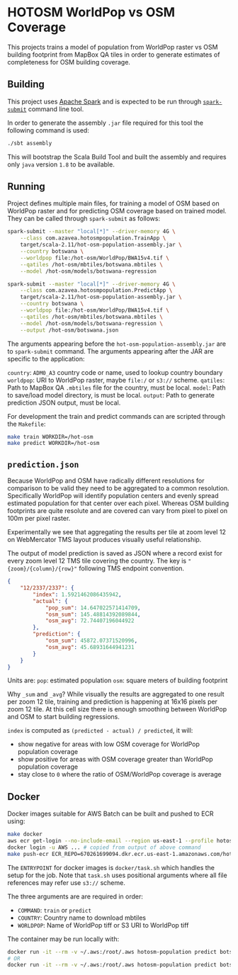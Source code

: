 # HOTOSM WorldPop vs OSM Coverage

This projects trains a model of population from WorldPop raster vs OSM building footprint from MapBox QA tiles in order to generate estimates of completeness for OSM building coverage.

## Building

This project uses [Apache Spark](https://spark.apache.org/) and is expected to be run through [`spark-submit`](https://spark.apache.org/docs/latest/submitting-applications.html) command line tool.

In order to generate the assembly `.jar` file required for this tool the following command is used:

```sh
./sbt assembly
```

This will bootstrap the Scala Build Tool and built the assembly and requires only `java` version `1.8` to be available.

## Running

Project defines multiple main files, for training a model of OSM based on WorldPop raster and for predicting OSM coverage based on trained model. They can be called through `spark-submit` as follows:

```sh
spark-submit --master "local[*]" --driver-memory 4G \
    --class com.azavea.hotosmpopulation.TrainApp \
    target/scala-2.11/hot-osm-population-assembly.jar \
    --country botswana \
    --worldpop file:/hot-osm/WorldPop/BWA15v4.tif \
    --qatiles /hot-osm/mbtiles/botswana.mbtiles \
    --model /hot-osm/models/botswana-regression

spark-submit --master "local[*]" --driver-memory 4G \
    --class com.azavea.hotosmpopulation.PredictApp \
    target/scala-2.11/hot-osm-population-assembly.jar \
    --country botswana \
    --worldpop file:/hot-osm/WorldPop/BWA15v4.tif \
    --qatiles /hot-osm/mbtiles/botswana.mbtiles \
    --model /hot-osm/models/botswana-regression \
    --output /hot-osm/botswana.json
```

The arguments appearing before the `hot-osm-population-assembly.jar` are to `spark-submit` command.
The arguments appearing after the JAR are specific to the application:

`country`: `ADM0_A3` country code or name, used to lookup country boundary
`worldpop`: URI to WorldPop raster, maybe `file:/` or `s3://` scheme.
`qatiles`: Path to MapBox QA `.mbtiles` file for the country, must be local.
`model`: Path to save/load model directory, is  must be local.
`output`: Path to generate prediction JSON output, must be local.


For development the train and predict commands can are scripted through the `Makefile`:

```sh
make train WORKDIR=/hot-osm
make predict WORKDIR=/hot-osm
```

## `prediction.json`
Because WorldPop and OSM have radically different resolutions for comparison to be valid they need to be aggregated to a common resolution. Specifically WorldPop will identify population centers and evenly spread estimated population for that center over each pixel.  Whereas OSM building footprints are quite resolute and are covered can vary from pixel to pixel on 100m per pixel raster.

Experimentally we see that aggregating the results per tile at zoom level 12 on WebMercator TMS layout produces visually useful relationship.

The output of model prediction is saved as JSON where a record exist for every zoom level 12 TMS tile covering the country.
The key is `"{zoom}/{column}/{row}"` following TMS endpoint convention.

```json
{
    "12/2337/2337": {
        "index": 1.5921462086435942,
        "actual": {
            "pop_sum": 14.647022571414709,
            "osm_sum": 145.48814392089844,
            "osm_avg": 72.74407196044922
        },
        "prediction": {
            "osm_sum": 45872.07371520996,
            "osm_avg": 45.68931644941231
        }
    }
}
```

Units are:
`pop`: estimated population
`osm`: square meters of building footprint

Why `_sum` and `_avg`? While visually the results are aggregated to one result per zoom 12 tile, training and prediction is happening at 16x16 pixels per zoom 12 tile.
At this cell size there is enough smoothing between WorldPop and OSM to start building regressions.

`index` is computed as `(predicted - actual) / predicted`, it will:
- show negative for areas with low OSM coverage for WorldPop population coverage
- show positive for areas with OSM coverage greater than WorldPop population coverage
- stay close to `0` where the ratio of OSM/WorldPop coverage is average 

## Docker
Docker images suitable for AWS Batch can be built and pushed to ECR using:

```sh
make docker
aws ecr get-login --no-include-email --region us-east-1 --profile hotosm
docker login -u AWS ... # copied from output of above command
make push-ecr ECR_REPO=670261699094.dkr.ecr.us-east-1.amazonaws.com/hotosm-population:latest
```

The `ENTRYPOINT` for docker images is `docker/task.sh` which handles the setup for the job.
Note that `task.sh` uses positional arguments where all file references may refer use `s3://` scheme.

The three arguments are are required in order:

- `COMMAND`: `train` or `predict`
- `COUNTRY`: Country name to download mbtiles
- `WORLDPOP`: Name of WorldPop tiff or S3 URI to WorldPop tiff

The container may be run locally with:

```sh
docker run -it --rm -v ~/.aws:/root/.aws hotosm-population predict botswana s3://bucket/WorldPop/BWA15v4.tif
# OR
docker run -it --rm -v ~/.aws:/root/.aws hotosm-population predict botswana BWA15v4.tif
```
